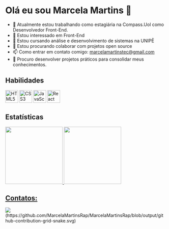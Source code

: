 # Olá eu sou Marcela Martins  👋


- 🔭 Atualmente estou trabalhando como estagiária na Compass.Uol como Desenvolvedor Front-End.
- 👀 Estou interessado em Front-End
- 🌱 Estou cursando análise e desenvolvimento de sistemas na UNIPÊ
- 👯 Estou procurando colaborar com projetos open source
- 📫 Como entrar em contato comigo: marcelamartinstec@gmail.com
- 💞️ Procuro desenvolver projetos práticos para consolidar meus conhecimentos.


## Habilidades ️

<img src="https://cdn.jsdelivr.net/gh/devicons/devicon/icons/html5/html5-original.svg" alt="HTML5" width="40" height="40"/>
<img src="https://cdn.jsdelivr.net/gh/devicons/devicon/icons/css3/css3-original.svg" alt="CSS3" width="40" height="40"/>
<img src="https://cdn.jsdelivr.net/gh/devicons/devicon/icons/javascript/javascript-original.svg" alt="JavaScript" width="40" height="40"/>
<img src="https://cdn.jsdelivr.net/gh/devicon/devicon/icons/react/react-original.svg" alt="React" width="40" height="40"/>

## Estatísticas 

<div>
<a href="https://github.com/MarcelaMartinsRap">
<img loading="lazy" height="180em" src="https://github-readme-stats.vercel.app/api/top-langs/?username=MarcelaMartinsRap&layout=compact&langs_count=7&theme=dracula"/>
<img loading="lazy" height="180em" src="https://github-readme-stats.vercel.app/api?username=MarcelaMartinsRap&show_icons=true&theme=dracula&include_all_commits=true&count_private=true"/>
</div>

## Contatos:

<div>
<a href="https://www.linkedin.com/in/marcela-martins01/" target="_blank"><img loading="lazy" src="https://img.shields.io/badge/-LinkedIn-%230077B5?style=for-the-badge&logo=linkedin&logoColor=white" target="_blank"></a>   
</div>
(https://github.com/MarcelaMartinsRap/MarcelaMartinsRap/blob/output/github-contribution-grid-snake.svg)

          
          


